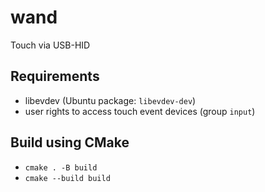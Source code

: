 # wand
Touch via USB-HID

## Requirements
- libevdev (Ubuntu package: `libevdev-dev`)
- user rights to access touch event devices (group `input`)

## Build using CMake
- `cmake . -B build`
- `cmake --build build`
